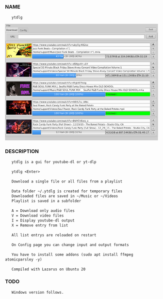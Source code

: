 ### NAME

       ytdlg

![Main Page](/res/ytdlg.png)


### DESCRIPTION

       ytdlg is a gui for youtube-dl or yt-dlp

       ytdlg <Enter>

       Download a single file or all files from a playlist

       Data folder ~/.ytdlg is created for temporary files
       Downloaded files are saved in ~/Music or ~/Videos
       Playlist is saved in a subfolder

       A = Download only audio files
       V = Download video files
       I = Display youtube-dl output
       X = Remove entry from list

       All list entrys are reloaded on restart

       On Config page you can change input and output formats

       You have to install some addons (sudo apt install ffmpeg atomicparsley -y)

       Compiled with Lazarus on Ubuntu 20

### TODO

       Windows version follows.
